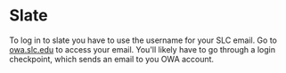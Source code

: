 # Slate

To log in to slate you have to use the username for your SLC email. Go to [owa.slc.edu](http://owa.slc.edu/) to access your email. You'll likely have to go through a login checkpoint, which sends an email to you OWA account.